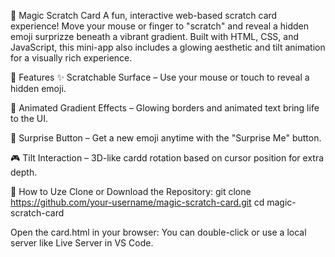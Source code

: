 🎉 Magic Scratch Card
A fun, interactive web-based scratch card experience! Move your mouse or finger to "scratch" and reveal a hidden emoji surprizze beneath a vibrant gradient. Built with HTML, CSS, and JavaScript, this mini-app also includes a glowing aesthetic and tilt animation for a visually rich experience.

🧩 Features
✨ Scratchable Surface – Use your mouse or touch to reveal a hidden emoji.

🌈 Animated Gradient Effects – Glowing borders and animated text bring life to the UI.

🎁 Surprise Button – Get a new emoji anytime with the "Surprise Me" button.

🎮 Tilt Interaction – 3D-like cardd rotation based on cursor position for extra depth.

🚀 How to Uze
Clone or Download the Repository:
git clone https://github.com/your-username/magic-scratch-card.git
cd magic-scratch-card

Open the card.html in your browser:
You can double-click or use a local server like Live Server in VS Code.
